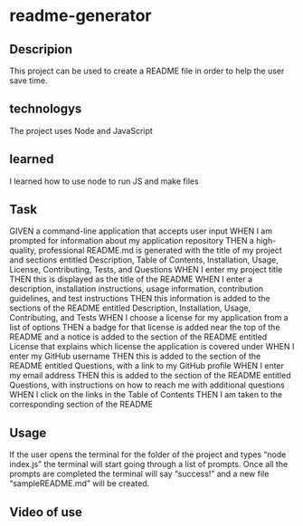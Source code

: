 # readme-generator

## Descripion

This project can be used to create a README file in order to help the user save time.

## technologys

The project uses Node and JavaScript

## learned

I learned how to use node to run JS and make files

## Task

GIVEN a command-line application that accepts user input
WHEN I am prompted for information about my application repository
THEN a high-quality, professional README.md is generated with the title of my project and sections entitled Description, Table of Contents, Installation, Usage, License, Contributing, Tests, and Questions
WHEN I enter my project title
THEN this is displayed as the title of the README
WHEN I enter a description, installation instructions, usage information, contribution guidelines, and test instructions
THEN this information is added to the sections of the README entitled Description, Installation, Usage, Contributing, and Tests
WHEN I choose a license for my application from a list of options
THEN a badge for that license is added near the top of the README and a notice is added to the section of the README entitled License that explains which license the application is covered under
WHEN I enter my GitHub username
THEN this is added to the section of the README entitled Questions, with a link to my GitHub profile
WHEN I enter my email address
THEN this is added to the section of the README entitled Questions, with instructions on how to reach me with additional questions
WHEN I click on the links in the Table of Contents
THEN I am taken to the corresponding section of the README

## Usage

If the user opens the terminal for the folder of the project and types “node index.js” the terminal will start going through a list of prompts. Once all the prompts are completed the terminal will say “success!” and a new file “sampleREADME.md” will be created.

## Video of use
